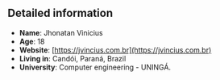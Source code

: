 ## Detailed information

* **Name**: Jhonatan Vinicius
* **Age**: 18
* **Website**: [https://jvincius.com.br](https://jvincius.com.br)
* **Living in**: Candói, Paraná, Brazil
* **University**: Computer engineering - UNINGÁ.
